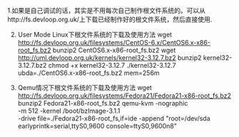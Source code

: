 1.如果是自己调试的话，其实是不用每次自己制作根文件系统的。可以从http://fs.devloop.org.uk/上下载已经制作好的根文件系统，然后直接使用.

2. User Mode Linux下根文件系统的下载及使用方法
wget http://fs.devloop.org.uk/filesystems/CentOS-6.x/CentOS6.x-x86-root_fs.bz2
bunzip2 CentOS6.x-x86-root_fs.bz2
wget http://uml.devloop.org.uk/kernels/kernel32-3.12.7.bz2
bunzip2 kernel32-3.12.7.bz2
chmod +x kernel32-3.12.7
./kernel32-3.12.7 ubda=./CentOS6.x-x86-root_fs.bz2 mem=256m


3. Qemu情况下根文件系统的下载及使用方法
wget http://fs.devloop.org.uk/filesystems/Fedora21/Fedora21-x86-root_fs.bz2
bunzip2 Fedora21-x86-root_fs.bz2
qemu-kvm -nographic \
		-m 512
		-kernel /boot/bzImage-3.1.1 \
			-drive file=./Fedora21-x86-root_fs,if=ide
			-append "root=/dev/sda earlyprintk=serial,ttyS0,9600 console=ttyS0,9600n8"
